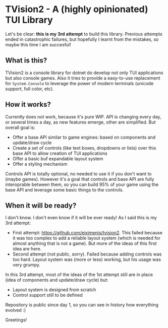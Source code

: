 # TVision2 - A (highly opinionated) TUI Library

Let's be clear: **this is my 3rd attempt** to build this library. Previous attempts ended in catastrophic failures, but hopefully I learnt from the mistakes, so maybe this time I am succesful!

## What is this?

TVision2 is a console library for dotnet do develop not only TUI applications but also console games. Also it tries to provide a easy-to-use replacement for `System.Console` to leverage the power of modern terminals (unicode support, full color, etc).

## How it works?

Currently does not work, because it's pure WIP. API is changing every day, or several times a day, as new features emerge, other are simplified. But overall goal is:

- Offer a base API similar to game engines: based on components and update/draw cycle
- Create a set of controls (like text boxes, dropdowns or lists) over this base API to allow creation of TUI applications
- Offer a basic buf expandable layout system
- Offer a styling mechanism

Controls API is totally optional, no needed to use it if you don't want to (maybe games). However it's a goal that controls and base API are fully interoprable between them, so you can build 95% of your game using the base API and leverage some basic things to the controls.

## When it will be ready?

I don't know. I don't even know if it will be ever ready! As I said this is my 3rd attempt:

- First attempt: https://github.com/eiximenis/tvision2. This failed because it was too complex to add a reliable layout system (which is needed for almost anything that is not a game). But more of the ideas of this first idea are here.
- Second attempt (not public, sorry). Failed because adding controls was too hard. Layout system was (more or less) working, but his usage was very grumpy.

In this 3rd attempt, most of the ideas of the 1st attempt still are in place (idea of components and update/draw cycle) but:
- Layout system is designed from scratch
- Control support still to be defined

Repository is public since day 1, so you can see in history how everything evolved :)

Greetings!